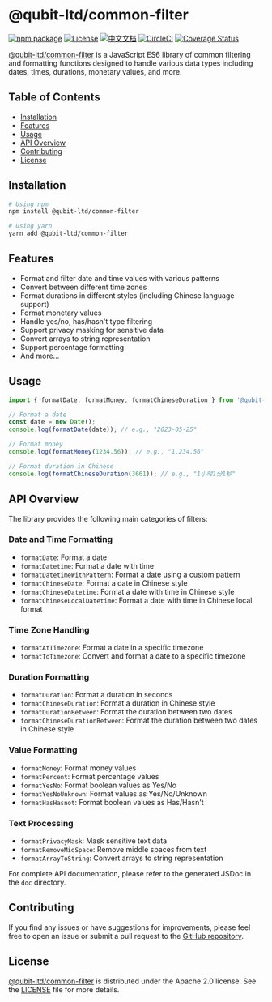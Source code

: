 # @qubit-ltd/common-filter

[![npm package](https://img.shields.io/npm/v/@qubit-ltd/common-filter.svg)](https://npmjs.com/package/@qubit-ltd/common-filter)
[![License](https://img.shields.io/badge/License-Apache-blue.svg)](https://www.apache.org/licenses/LICENSE-2.0)
[![中文文档](https://img.shields.io/badge/文档-中文版-blue.svg)](README.zh_CN.md)
[![CircleCI](https://dl.circleci.com/status-badge/img/gh/Haixing-Hu/js-common-filter/tree/master.svg?style=shield)](https://dl.circleci.com/status-badge/redirect/gh/Haixing-Hu/js-common-filter/tree/master)
[![Coverage Status](https://coveralls.io/repos/github/Haixing-Hu/js-common-filter/badge.svg?branch=master)](https://coveralls.io/github/Haixing-Hu/js-common-filter?branch=master)

[@qubit-ltd/common-filter] is a JavaScript ES6 library of common filtering and formatting functions designed to handle various data types including dates, times, durations, monetary values, and more.

## Table of Contents

- [Installation](#installation)
- [Features](#features)
- [Usage](#usage)
- [API Overview](#api-overview)
- [Contributing](#contributing)
- [License](#license)

## <span id="installation">Installation</span>

```bash
# Using npm
npm install @qubit-ltd/common-filter

# Using yarn
yarn add @qubit-ltd/common-filter
```

## <span id="features">Features</span>

- Format and filter date and time values with various patterns
- Convert between different time zones
- Format durations in different styles (including Chinese language support)
- Format monetary values
- Handle yes/no, has/hasn't type filtering 
- Support privacy masking for sensitive data
- Convert arrays to string representation
- Support percentage formatting
- And more...

## <span id="usage">Usage</span>

```javascript
import { formatDate, formatMoney, formatChineseDuration } from '@qubit-ltd/common-filter';

// Format a date
const date = new Date();
console.log(formatDate(date)); // e.g., "2023-05-25"

// Format money
console.log(formatMoney(1234.56)); // e.g., "1,234.56"

// Format duration in Chinese
console.log(formatChineseDuration(3661)); // e.g., "1小时1分1秒"
```

## <span id="api-overview">API Overview</span>

The library provides the following main categories of filters:

### Date and Time Formatting

- `formatDate`: Format a date
- `formatDatetime`: Format a date with time
- `formatDatetimeWithPattern`: Format a date using a custom pattern
- `formatChineseDate`: Format a date in Chinese style
- `formatChineseDatetime`: Format a date with time in Chinese style
- `formatChineseLocalDatetime`: Format a date with time in Chinese local format

### Time Zone Handling

- `formatAtTimezone`: Format a date in a specific timezone
- `formatToTimezone`: Convert and format a date to a specific timezone

### Duration Formatting

- `formatDuration`: Format a duration in seconds
- `formatChineseDuration`: Format a duration in Chinese style
- `formatDurationBetween`: Format the duration between two dates
- `formatChineseDurationBetween`: Format the duration between two dates in Chinese style

### Value Formatting

- `formatMoney`: Format money values
- `formatPercent`: Format percentage values
- `formatYesNo`: Format boolean values as Yes/No
- `formatYesNoUnknown`: Format values as Yes/No/Unknown
- `formatHasHasnot`: Format boolean values as Has/Hasn't

### Text Processing

- `formatPrivacyMask`: Mask sensitive text data
- `formatRemoveMidSpace`: Remove middle spaces from text
- `formatArrayToString`: Convert arrays to string representation

For complete API documentation, please refer to the generated JSDoc in the `doc` directory.

## <span id="contributing">Contributing</span>

If you find any issues or have suggestions for improvements, please feel free
to open an issue or submit a pull request to the [GitHub repository].

## <span id="license">License</span>

[@qubit-ltd/common-filter] is distributed under the Apache 2.0 license.
See the [LICENSE](LICENSE) file for more details.

[@qubit-ltd/common-filter]: https://npmjs.com/package/@qubit-ltd/common-filter
[GitHub repository]: https://github.com/Haixing-Hu/js-common-filter

